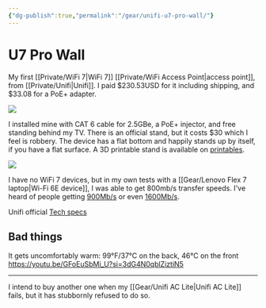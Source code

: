 ```yaml
---
{"dg-publish":true,"permalink":"/gear/unifi-u7-pro-wall/"}
---
```


# U7 Pro Wall

My first [[Private/WiFi 7\|WiFi 7]] [[Private/WiFi Access Point\|access point]], from [[Private/Unifi\|Unifi]]. I paid $230.53USD for it including shipping, and $33.08 for a PoE+ adapter.

![](https://images.svc.ui.com/?u=https%3A%2F%2Fcdn.ecomm.ui.com%2Fproducts%2F7dacb4f6-b703-4154-9264-784f2eb0dbda%2Fcc3f4b0a-bb39-4b6b-a5fb-8bda04d868d3.png&q=75&w=1920%201x,%20https://images.svc.ui.com/?u=https%3A%2F%2Fcdn.ecomm.ui.com%2Fproducts%2F7dacb4f6-b703-4154-9264-784f2eb0dbda%2Fcc3f4b0a-bb39-4b6b-a5fb-8bda04d868d3.png&q=75&w=3840%202x)

I installed mine with CAT 6 cable for 2.5GBe, a PoE+ injector, and free standing behind my TV. There is an official stand, but it costs $30 which I feel is robbery. The device has a flat bottom and happily stands up by itself, if you have a flat surface. A 3D printable stand is available on [printables](https://www.printables.com/model/960363-u7-pro-wall-desk-stand).

![](https://res.cloudinary.com/didjqvf50/image/upload/v1721322138/20240707_093555_1_hzqqgm.jpg)

I have no WiFi 7 devices, but in my own tests with a [[Gear/Lenovo Flex 7 laptop\|Wi-Fi 6E device]], I was able to get 800mb/s transfer speeds. I've heard of people getting [900Mb/s](https://youtu.be/CRTeSLqu8Vw?si=9Pgj0nOuxwXyH8BO) or even [1600Mb/s](https://www.youtube.com/watch?v=GFoEuSbMi_U&t=320s).

Unifi official [Tech specs](https://techspecs.ui.com/unifi/wifi/u7-pro-wall)
## Bad things

It gets uncomfortably warm: 99°F/37°C on the back, 46°C on the front https://youtu.be/GFoEuSbMi_U?si=3dG4N0qblZiztiN5

---

 I intend to buy another one when my [[Gear/Unifi AC Lite\|Unifi AC Lite]] fails, but it has stubbornly refused to do so.